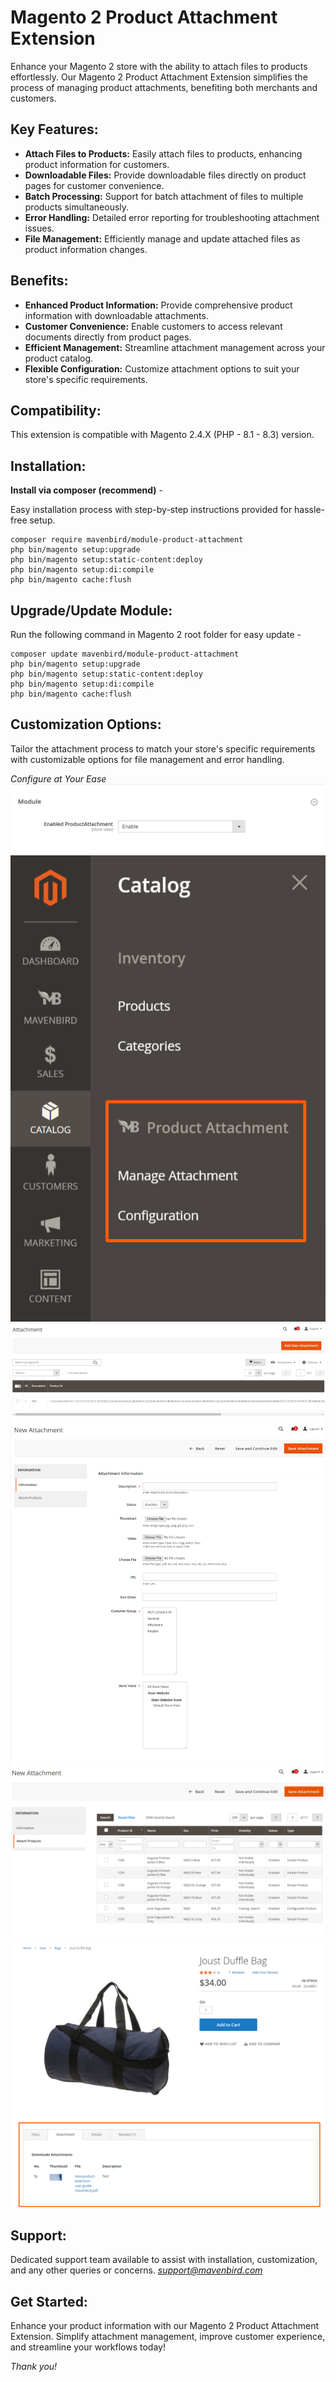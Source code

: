 # Magento 2 Product Attachment Extension

Enhance your Magento 2 store with the ability to attach files to products effortlessly. Our Magento 2 Product Attachment Extension simplifies the process of managing product attachments, benefiting both merchants and customers.

## Key Features:

- **Attach Files to Products:**
Easily attach files to products, enhancing product information for customers.
- **Downloadable Files:**
Provide downloadable files directly on product pages for customer convenience.
- **Batch Processing:**
Support for batch attachment of files to multiple products simultaneously.
- **Error Handling:**
Detailed error reporting for troubleshooting attachment issues.
- **File Management:**
Efficiently manage and update attached files as product information changes.

## Benefits:

- **Enhanced Product Information:**
Provide comprehensive product information with downloadable attachments.
- **Customer Convenience:**
Enable customers to access relevant documents directly from product pages.
- **Efficient Management:**
Streamline attachment management across your product catalog.
- **Flexible Configuration:**
Customize attachment options to suit your store's specific requirements.

## Compatibility:
This extension is compatible with Magento 2.4.X (PHP - 8.1 - 8.3) version.

## Installation:
**Install via composer (recommend)** - 

Easy installation process with step-by-step instructions provided for hassle-free setup.
~~~~~~~~~~~~~~~~~~~~~
composer require mavenbird/module-product-attachment
php bin/magento setup:upgrade
php bin/magento setup:static-content:deploy
php bin/magento setup:di:compile
php bin/magento cache:flush
~~~~~~~~~~~~~~~~~~~~~

## Upgrade/Update Module:
Run the following command in Magento 2 root folder for easy update -
~~~~~~~~~~~~~~~~~~~~~
composer update mavenbird/module-product-attachment
php bin/magento setup:upgrade
php bin/magento setup:static-content:deploy
php bin/magento setup:di:compile
php bin/magento cache:flush
~~~~~~~~~~~~~~~~~~~~~

## Customization Options:

Tailor the attachment process to match your store's specific requirements with customizable options for file management and error handling.

*Configure at Your Ease*
![img1](./doc/images/1.png)
![img2](./doc/images/2.png)
![img3](./doc/images/3.png)
![img4](./doc/images/4.png)
![img5](./doc/images/5.png)
![img6](./doc/images/6.png)

## Support:
Dedicated support team available to assist with installation, customization, and any other queries or concerns.
*[support@mavenbird.com](mailto:support@mavenbird.com)*


## Get Started:
Enhance your product information with our Magento 2 Product Attachment Extension. Simplify attachment management, improve customer experience, and streamline your workflows today!

*Thank you!*